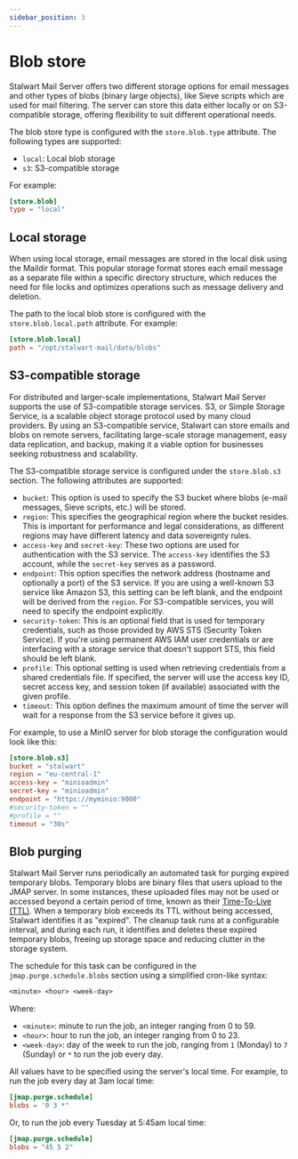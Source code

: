 ```yaml
---
sidebar_position: 3
---
```


# Blob store

Stalwart Mail Server offers two different storage options for email messages and other types of blobs (binary large objects), like Sieve scripts which are used for mail filtering. The server can store this data either locally or on S3-compatible storage, offering flexibility to suit different operational needs.

The blob store type is configured with the `store.blob.type` attribute. The following types are supported:

- `local`: Local blob storage
- `s3`: S3-compatible storage

For example:

```toml
[store.blob]
type = "local"
```

## Local storage

When using local storage, email messages are stored in the local disk using the Maildir format. This popular storage format stores each email message as a separate file within a specific directory structure, which reduces the need for file locks and optimizes operations such as message delivery and deletion.

The path to the local blob store is configured with the `store.blob.local.path` attribute. For example:

```toml
[store.blob.local]
path = "/opt/stalwart-mail/data/blobs"
```

## S3-compatible storage

For distributed and larger-scale implementations, Stalwart Mail Server supports the use of S3-compatible storage services. S3, or Simple Storage Service, is a scalable object storage protocol used by many cloud providers. By using an S3-compatible service, Stalwart can store emails and blobs on remote servers, facilitating large-scale storage management, easy data replication, and backup, making it a viable option for businesses seeking robustness and scalability.

The S3-compatible storage service is configured under the `store.blob.s3` section. The following attributes are supported:

- `bucket`: This option is used to specify the S3 bucket where blobs (e-mail messages, Sieve scripts, etc.) will be stored.
- `region`: This specifies the geographical region where the bucket resides. This is important for performance and legal considerations, as different regions may have different latency and data sovereignty rules.
- `access-key` and `secret-key`: These two options are used for authentication with the S3 service. The `access-key` identifies the S3 account, while the `secret-key` serves as a password.
- `endpoint`: This option specifies the network address (hostname and optionally a port) of the S3 service. If you are using a well-known S3 service like Amazon S3, this setting can be left blank, and the endpoint will be derived from the `region`. For S3-compatible services, you will need to specify the endpoint explicitly.
- `security-token`: This is an optional field that is used for temporary credentials, such as those provided by AWS STS (Security Token Service). If you're using permanent AWS IAM user credentials or are interfacing with a storage service that doesn't support STS, this field should be left blank.
- `profile`: This optional setting is used when retrieving credentials from a shared credentials file. If specified, the server will use the access key ID, secret access key, and session token (if available) associated with the given profile.
- `timeout`: This option defines the maximum amount of time the server will wait for a response from the S3 service before it gives up. 

For example, to use a MinIO server for blob storage the configuration would look like this:

```toml
[store.blob.s3]
bucket = "stalwart"
region = "eu-central-1"
access-key = "minioadmin"
secret-key = "minioadmin"
endpoint = "https://myminio:9000"
#security-token = ""
#profile = ""
timeout = "30s"
```

## Blob purging

Stalwart Mail Server runs periodically an automated task for purging expired temporary blobs. Temporary blobs are binary files that users upload to the JMAP server. In some instances, these uploaded files may not be used or accessed beyond a certain period of time, known as their [Time-To-Live (TTL)](/docs/jmap/protocol#upload-limits). When a temporary blob exceeds its TTL without being accessed, Stalwart identifies it as "expired". The cleanup task runs at a configurable interval, and during each run, it identifies and deletes these expired temporary blobs, freeing up storage space and reducing clutter in the storage system.

The schedule for this task can be configured in the `jmap.purge.schedule.blobs` section using a simplified cron-like syntax:

```txt
<minute> <hour> <week-day>
```

Where:

- ``<minute>``: minute to run the job, an integer ranging from 0 to 59.
- ``<hour>``: hour to run the job, an integer ranging from 0 to 23.
- ``<week-day>``: day of the week to run the job, ranging from ``1`` (Monday) to ``7`` (Sunday) or ``*`` to run the job every day. 

All values have to be specified using the server's local time. For example, to run the job every day at 3am local time:

```toml
[jmap.purge.schedule]
blobs = '0 3 *"
```

Or, to run the job every Tuesday at 5:45am local time:

```toml
[jmap.purge.schedule]
blobs = "45 5 2"
```
